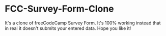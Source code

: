 # FCC-Survey-Form-Clone
It's a clone of freeCodeCamp Survey Form. It's 100% working instead that in real it doesn't submits your entered data. Hope you like it!
